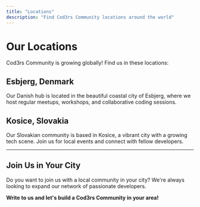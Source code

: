 ```yaml
---
title: "Locations"
description: "Find Cod3rs Community locations around the world"
---
```


# Our Locations

Cod3rs Community is growing globally! Find us in these locations:

## Esbjerg, Denmark

Our Danish hub is located in the beautiful coastal city of Esbjerg, where we host regular meetups, workshops, and collaborative coding sessions.

## Kosice, Slovakia

Our Slovakian community is based in Kosice, a vibrant city with a growing tech scene. Join us for local events and connect with fellow developers.

---

## Join Us in Your City

Do you want to join us with a local community in your city? We're always looking to expand our network of passionate developers.

**Write to us and let's build a Cod3rs Community in your area!**